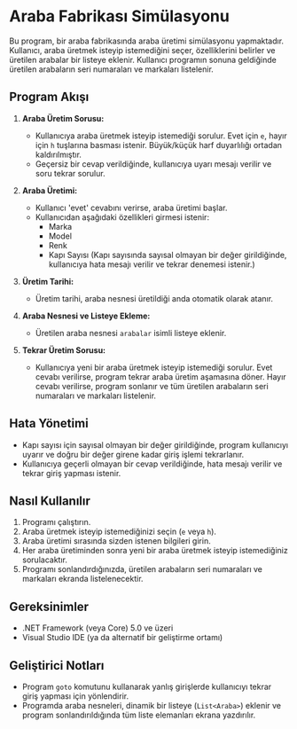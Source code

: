 # Araba Fabrikası Simülasyonu

Bu program, bir araba fabrikasında araba üretimi simülasyonu yapmaktadır. Kullanıcı, araba üretmek isteyip istemediğini seçer, özelliklerini belirler ve üretilen arabalar bir listeye eklenir. Kullanıcı programın sonuna geldiğinde üretilen arabaların seri numaraları ve markaları listelenir.
## Program Akışı

1. **Araba Üretim Sorusu:**
   - Kullanıcıya araba üretmek isteyip istemediği sorulur. Evet için `e`, hayır için `h` tuşlarına basması istenir. Büyük/küçük harf duyarlılığı ortadan kaldırılmıştır. 
   - Geçersiz bir cevap verildiğinde, kullanıcıya uyarı mesajı verilir ve soru tekrar sorulur.

2. **Araba Üretimi:**
   - Kullanıcı 'evet' cevabını verirse, araba üretimi başlar.
   - Kullanıcıdan aşağıdaki özellikleri girmesi istenir:
     - Marka
     - Model
     - Renk
     - Kapı Sayısı (Kapı sayısında sayısal olmayan bir değer girildiğinde, kullanıcıya hata mesajı verilir ve tekrar denemesi istenir.)

3. **Üretim Tarihi:**
   - Üretim tarihi, araba nesnesi üretildiği anda otomatik olarak atanır.

4. **Araba Nesnesi ve Listeye Ekleme:**
   - Üretilen araba nesnesi `arabalar` isimli listeye eklenir.

5. **Tekrar Üretim Sorusu:**
   - Kullanıcıya yeni bir araba üretmek isteyip istemediği sorulur. Evet cevabı verilirse, program tekrar araba üretim aşamasına döner. Hayır cevabı verilirse, program sonlanır ve tüm üretilen arabaların seri numaraları ve markaları listelenir.

## Hata Yönetimi
- Kapı sayısı için sayısal olmayan bir değer girildiğinde, program kullanıcıyı uyarır ve doğru bir değer girene kadar giriş işlemi tekrarlanır.
- Kullanıcıya geçerli olmayan bir cevap verildiğinde, hata mesajı verilir ve tekrar giriş yapması istenir.

## Nasıl Kullanılır
1. Programı çalıştırın.
2. Araba üretmek isteyip istemediğinizi seçin (`e` veya `h`).
3. Araba üretimi sırasında sizden istenen bilgileri girin.
4. Her araba üretiminden sonra yeni bir araba üretmek isteyip istemediğiniz sorulacaktır.
5. Programı sonlandırdığınızda, üretilen arabaların seri numaraları ve markaları ekranda listelenecektir.

## Gereksinimler
- .NET Framework (veya Core) 5.0 ve üzeri
- Visual Studio IDE (ya da alternatif bir geliştirme ortamı)

## Geliştirici Notları
- Program `goto` komutunu kullanarak yanlış girişlerde kullanıcıyı tekrar giriş yapması için yönlendirir.
- Programda araba nesneleri, dinamik bir listeye (`List<Araba>`) eklenir ve program sonlandırıldığında tüm liste elemanları ekrana yazdırılır.
